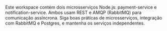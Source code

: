 <!-- Use this file to provide workspace-specific custom instructions to Copilot. For more details, visit https://code.visualstudio.com/docs/copilot/copilot-customization#_use-a-githubcopilotinstructionsmd-file -->

Este workspace contém dois microsserviços Node.js: payment-service e notification-service. Ambos usam REST e AMQP (RabbitMQ) para comunicação assíncrona. Siga boas práticas de microsserviços, integração com RabbitMQ e Postgres, e mantenha os serviços independentes.
